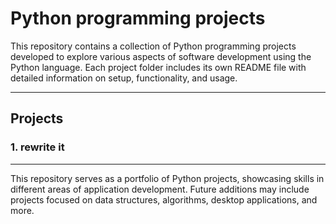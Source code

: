 # Python programming projects

This repository contains a collection of Python programming projects developed to explore various aspects of software development using the Python language. Each project folder includes its own README file with detailed information on setup, functionality, and usage.

---

## Projects

### 1. rewrite it

---

This repository serves as a portfolio of Python projects, showcasing skills in different areas of application development. Future additions may include projects focused on data structures, algorithms, desktop applications, and more.
